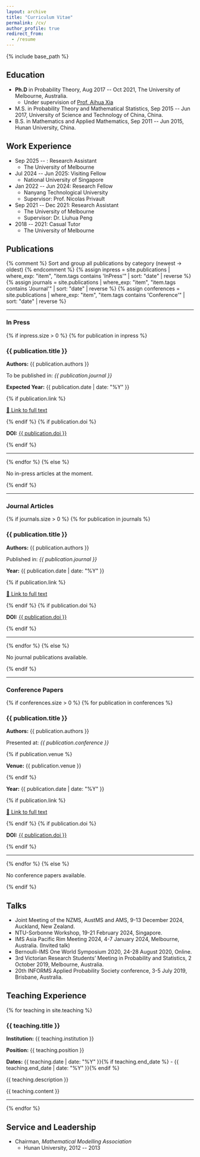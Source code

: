 ```yaml
---
layout: archive
title: "Curriculum Vitae"
permalink: /cv/
author_profile: true
redirect_from:
  - /resume
---
```


{% include base_path %}

## Education

* __Ph.D__ in Probability Theory, Aug 2017 -- Oct 2021, The University of Melbourne, Australia.
  * Under supervision of [Prof. Aihua Xia](https://researchers.ms.unimelb.edu.au/~aihuaxia@unimelb/)
* M.S. in Probability Theory and Mathematical Statistics, Sep 2015 -- Jun 2017, University of Science and Technology of China, China.
* B.S. in Mathematics and Applied Mathematics, Sep 2011 -- Jun 2015, Hunan University, China.

## Work Experience

* Sep 2025 -- : Research Assistant
  * The University of Melbourne
* Jul 2024 -- Jun 2025: Visiting Fellow
  * National University of Singapore
* Jan 2022 -- Jun 2024: Research Fellow
  * Nanyang Technological University 
  * Supervisor: Prof. Nicolas Privault
* Sep 2021 -- Dec 2021: Research Assistant
  * The University of Melbourne
  * Supervisor: Dr. Liuhua Peng
* 2018 -- 2021: Casual Tutor
  * The University of Melbourne

## Publications

{% comment %}
Sort and group all publications by category (newest → oldest)
{% endcomment %}
{% assign inpress = site.publications | where_exp: "item", "item.tags contains 'InPress'" | sort: "date" | reverse %}
{% assign journals = site.publications | where_exp: "item", "item.tags contains 'Journal'" | sort: "date" | reverse %}
{% assign conferences = site.publications | where_exp: "item", "item.tags contains 'Conference'" | sort: "date" | reverse %}

---

### In Press
{% if inpress.size > 0 %}
  {% for publication in inpress %}
  <h3>{{ publication.title }}</h3>
  <p><strong>Authors:</strong> {{ publication.authors }}</p>
  <p>To be published in: <em>{{ publication.journal }}</em></p>
  <p><strong>Expected Year:</strong> {{ publication.date | date: "%Y" }}</p>
  {% if publication.link %}
  <p><a href="{{ publication.link }}">🔗 Link to full text</a></p>
  {% endif %}
  {% if publication.doi %}
  <p><strong>DOI:</strong> <a href="https://doi.org/{{ publication.doi }}">{{ publication.doi }}</a></p>
  {% endif %}
  <hr>
  {% endfor %}
{% else %}
  <p>No in-press articles at the moment.</p>
{% endif %}

---

### Journal Articles
{% if journals.size > 0 %}
  {% for publication in journals %}
  <h3>{{ publication.title }}</h3>
  <p><strong>Authors:</strong> {{ publication.authors }}</p>
  <p>Published in: <em>{{ publication.journal }}</em></p>
  <p><strong>Year:</strong> {{ publication.date | date: "%Y" }}</p>
  {% if publication.link %}
  <p><a href="{{ publication.link }}">🔗 Link to full text</a></p>
  {% endif %}
  {% if publication.doi %}
  <p><strong>DOI:</strong> <a href="https://doi.org/{{ publication.doi }}">{{ publication.doi }}</a></p>
  {% endif %}
  <hr>
  {% endfor %}
{% else %}
  <p>No journal publications available.</p>
{% endif %}

---

### Conference Papers
{% if conferences.size > 0 %}
  {% for publication in conferences %}
  <h3>{{ publication.title }}</h3>
  <p><strong>Authors:</strong> {{ publication.authors }}</p>
  <p>Presented at: <em>{{ publication.conference }}</em></p>
  {% if publication.venue %}
  <p><strong>Venue:</strong> {{ publication.venue }}</p>
  {% endif %}
  <p><strong>Year:</strong> {{ publication.date | date: "%Y" }}</p>
  {% if publication.link %}
  <p><a href="{{ publication.link }}">🔗 Link to full text</a></p>
  {% endif %}
  {% if publication.doi %}
  <p><strong>DOI:</strong> <a href="https://doi.org/{{ publication.doi }}">{{ publication.doi }}</a></p>
  {% endif %}
  <hr>
  {% endfor %}
{% else %}
  <p>No conference papers available.</p>
{% endif %}


## Talks

* Joint Meeting of the NZMS, AustMS and AMS, 9-13 December 2024, Auckland, New Zealand.
* NTU-Sorbonne Workshop, 19-21 February 2024, Singapore.
* IMS Asia Pacific Rim Meeting 2024, 4-7 January 2024, Melbourne, Australia. (Invited talk)
* Bernoulli-IMS One World Symposium 2020, 24-28 August 2020, Online.
* 3rd Victorian Research Students’ Meeting in Probability and Statistics, 2 October 2019, Melbourne, Australia.
* 20th INFORMS Applied Probability Society conference, 3-5 July 2019, Brisbane, Australia.

## Teaching Experience

{% for teaching in site.teaching %}
  <h3>{{ teaching.title }}</h3>
  <p><strong>Institution:</strong> {{ teaching.institution }}</p>
  <p><strong>Position:</strong> {{ teaching.position }}</p>
  <p><strong>Dates:</strong> {{ teaching.date | date: "%Y" }}{% if teaching.end_date %} - {{ teaching.end_date | date: "%Y" }}{% endif %}</p>
  <p>{{ teaching.description }}</p>
  {{ teaching.content }}
  <hr>
{% endfor %}

## Service and Leadership

* Chairman, _Mathematical Modelling Association_
  * Hunan University, 2012 -- 2013
